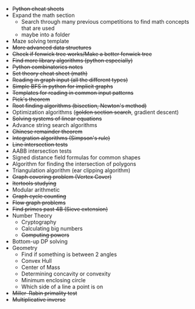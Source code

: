 - ~~Python cheat sheets~~
- Expand the math section
	- Search through many previous competitions to find math concepts that are used
	- maybe into a folder
- Maze solving template
- ~~More advanced data structures~~
- ~~Check if fenwick tree works/Make a better fenwick tree~~
- ~~Find more library algorithms (python especially)~~
- ~~Python combinatorics notes~~
- ~~Set theory cheat sheet (math)~~
- ~~Reading in graph input (all the different types)~~
- ~~Simple BFS in python for implicit graphs~~
- ~~Templates for reading in common input patterns~~
- ~~Pick's theorem~~
- ~~Root finding algorithms (bisection, Newton's method)~~
- Optimization algorithms (~~golden section search~~, gradient descent)
- ~~Solving systems of linear equations~~
- Advance string search algorithms
- ~~Chinese remainder theorem~~
- ~~Integration algorithms (Simpson's rule)~~
- ~~Line intersection tests~~
- AABB intersection tests
- Signed distance field formulas for common shapes
- Algorithm for finding the intersection of polygons
- Triangulation algorithm (ear clipping algorithm)
- ~~Graph covering problem (Vertex Cover)~~
- ~~Itertools studying~~
- Modular arithmetic
- ~~Graph cycle counting~~
- ~~Flow graph problems~~
- ~~Find primes past 4B (Sieve extension)~~
- Number Theory
	- Cryptography
	- Calculating big numbers
	- ~~Computing powers~~
- Bottom-up DP solving
- Geometry
	- Find if something is between 2 angles
	- Convex Hull
	- Center of Mass
	- Determining concavity or convexity
	-  Minimum enclosing circle
	- Which side of a line a point is on
- ~~Miller–Rabin primality test~~
- ~~Multiplicative inverse~~
